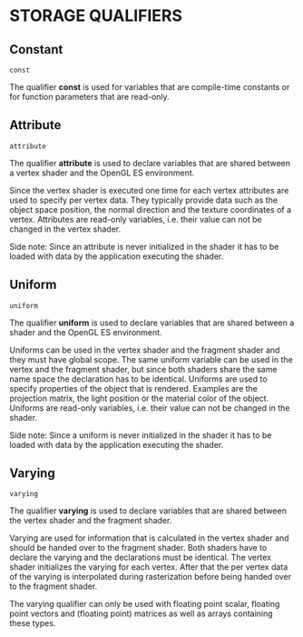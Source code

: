 

# STORAGE QUALIFIERS



## Constant

    const

The qualifier **const** is used for variables that are compile-time constants or for function parameters that are read-only.



## Attribute

    attribute

The qualifier **attribute** is used to declare variables that are shared between a vertex shader and the OpenGL ES environment.

Since the vertex shader is executed one time for each vertex attributes are used to specify per vertex data. They typically provide data such as the object space position, the normal direction and the texture coordinates of a vertex. Attributes are read-only variables, i.e. their value can not be changed in the vertex shader.

Side note: Since an attribute is never initialized in the shader it has to be loaded with data by the application executing the shader.



## Uniform

    uniform

The qualifier **uniform** is used to declare variables that are shared between a shader and the OpenGL ES environment.

Uniforms can be used in the vertex shader and the fragment shader and they must have global scope. The same uniform variable can be used in the vertex and the fragment shader, but since both shaders share the same name space the declaration has to be identical. Uniforms are used to specify properties of the object that is rendered. Examples are the projection matrix, the light position or the material color of the object. Uniforms are read-only variables, i.e. their value can not be changed in the shader.

Side note: Since a uniform is never initialized in the shader it has to be loaded with data by the application executing the shader.



## Varying

    varying

The qualifier **varying** is used to declare variables that are shared between the vertex shader and the fragment shader.

Varying are used for information that is calculated in the vertex shader and should be handed over to the fragment shader. Both shaders have to declare the varying and the declarations must be identical. The vertex shader initializes the varying for each vertex. After that the per vertex data of the varying is interpolated during rasterization before being handed over to the fragment shader.

The varying qualifier can only be used with floating point scalar, floating point vectors and (floating point) matrices as well as arrays containing these types.
